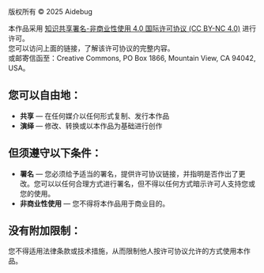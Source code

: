 版权所有 © 2025 Aidebug

本作品采用 [知识共享署名-非商业性使用 4.0 国际许可协议 (CC BY-NC 4.0)](https://creativecommons.org/licenses/by-nc/4.0/deed.zh) 进行许可。  
您可以访问上面的链接，了解该许可协议的完整内容。  
或邮寄信函至：Creative Commons, PO Box 1866, Mountain View, CA 94042, USA。

## 您可以自由地：
- **共享** — 在任何媒介以任何形式复制、发行本作品  
- **演绎** — 修改、转换或以本作品为基础进行创作  

## 但须遵守以下条件：
- **署名** — 您必须给予适当的署名，提供许可协议链接，并指明是否作出了更改。您可以以任何合理方式进行署名，但不得以任何方式暗示许可人支持您或您的使用。  
- **非商业性使用** — 您不得将本作品用于商业目的。  

## 没有附加限制：
您不得适用法律条款或技术措施，从而限制他人按许可协议允许的方式使用本作品。
